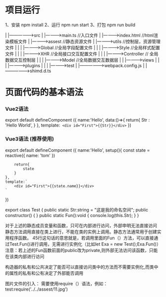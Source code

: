 <h1>项目运行</h1>
1、安装
npm install
2、运行
npm run start 
3、打包
npm run build 

|
|——————>src
        |
        |————>main.ts                       //入口文件
        |
        |————>index.html                    //html渲染模板文件
        |
        |————>assest                        //静态资源文件
        |
        |————>utils                         //控制层，资源管理文件
        |        |
        |        |————>Global               //全局字段配置文件
        |        |
        |        |————>Style                //全局样式配置文件
        |        |
        |        |————>XHR                  //全局接口交互配置文件
        |               |
        |               |————>Controller    //  全局数据交互控制层
        |               |
        |               |————>Model         //全局数据交互数据层
        |
        |
        |————>views
        |        |
        |        |————>plugins
        |        |
        |        |————>test
        |
|——————>webpack.config.js
|
|——————>shimd.d.ts

<h1>页面代码的基本语法</h1>

<h3>Vue2语法</h3>

 export default defineComponent ({
 name:'Hello',
 data:()=>{
     return{
         Str : 'Hello World',
     }
 },
 template:` 
     <div id="First">{{Str}}</div>
 `
 })

<h3>Vue3语法  (推荐使用)</h3>

export default defineComponent ({
    name:'Hello',
    setup(){
        const state = reactive({
            name: 'tom'
        })

        return{
            state
        }
    },
    template:` 
        <div id="First">{{state.name}}</div>
    `
})



export class Test {
    public static Str:string = "这是我的命名空间";
    public constructor() {
    }
    public static Fun():void {
        console.log(this.Str);
    }
}

对于上述的静态成员变量和函数，只可在内部进行访问，外部申明无法直接访问
静态方法调用直接在类上进行，不能在类的实例上调用。静态方法通常用于创建实用程序函数。
45行这句话的意思就是，若调用里面的Fun（）方法，可以直接通过Test.Fun()进行调用，无需进行实例化（比如let Exa = new Test();Exa.Fun()）
注意：若上述的Fun函数前面的public改为private,则外部无法访问该函数，只能在该类内部进行访问

构造器的私有和公共决定了能否可以直接访问类中的方法而不需要实例化,而类中的属性的私有和公有决定了外部能否调用


图片文件的引入：
需要使用require（）语法，例如：test:require('../../assest/11.jpg')
